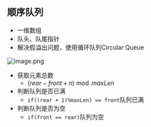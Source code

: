 ## 顺序队列
- 一维数组
- 队头、队尾指针
- 解决假溢出问题，使用循环队列Circular Queue

![image.png](https://obsidian-1326430649.cos.ap-chongqing.myqcloud.com/pic/202405190957752.png)

- 获取元素总数
	- $(rear - front + n)\bmod maxLen$
- 判断队列是否已满
	- `if((rear + 1)%maxLen) == front`队列已满
- 判断队列是否为空
	- `if(front == rear)`队列为空